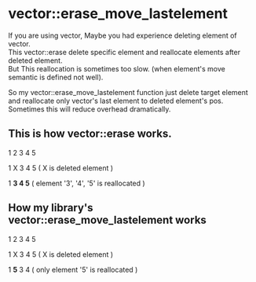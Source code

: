 # vector::erase_move_lastelement

If you are using vector, Maybe you had experience deleting element of vector.   
This vector::erase delete specific element and reallocate elements after deleted element.   
But This reallocation is sometimes too slow. (when element's move semantic is defined not well).   

So my vector::erase_move_lastelement function just delete target element and reallocate only vector's last element to deleted element's pos.   
Sometimes this will reduce overhead dramatically.   

## This is how vector::erase works.

1  2  3  4  5   

1  X  3  4  5 ( X is deleted element )   

1  **3  4  5** ( element '3', '4', '5' is reallocated )   

## How my library's vector::erase_move_lastelement works

1  2  3  4  5   

1  X  3  4  5 ( X is deleted element )   

1  **5**  3  4  ( only element '5' is reallocated )   

